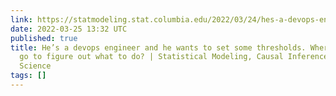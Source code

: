 ```yaml
---
link: https://statmodeling.stat.columbia.edu/2022/03/24/hes-a-devops-engineer-and-he-wants-to-set-some-thresholds-where-should-he-go-to-figure-out-what-to-do/
date: 2022-03-25 13:32 UTC
published: true
title: He’s a devops engineer and he wants to set some thresholds. Where should he
  go to figure out what to do? | Statistical Modeling, Causal Inference, and Social
  Science
tags: []
---
```



